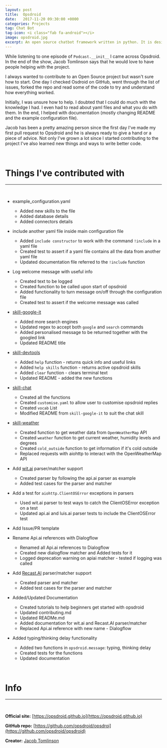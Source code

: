 ```yaml
---
layout: post
title:  Opsdroid
date:   2017-11-20 09:30:00 +0000
categories: Projects
tag: Chat Bot
tag-icon: <i class="fab fa-android"></i>
image: opsdroid.jpg
excerpt: An open source chatbot framework written in python. It is designed to be extendable, scalable and simple.
---
```

While listening to one episode of `Podcast.__init__` I came across Opsdroid. In the end of the show, Jacob Tomlinson says that he would love to have people helping with the project.  

I always wanted to contribute to an Open Source project but wasn't sure how to start. One day I checked Osdroid on GitHub, went through the list of issues, forked the repo and read some of the code to try and understand how everything worked.

Initially, I was unsure how to help. I doubted that I could do much with the knowledge I had. I even had to read about yaml files and what you do with them. In the end, I helped with documentation (mostly changing README and the example configuration file).

Jacob has been a pretty amazing person since the first day I've made my first pull request to Opsdroid and he is always ready to give a hand or a piece of advice. Not only I've grown a lot since I started contributing to the project I've also learned new things and ways to write better code.

&nbsp;
# Things I've contributed with
------
&nbsp;
- example_configuration.yaml
  - Added new skills to the file
  - Added database details
  - Added connectors details

- include another yaml file inside main configuration file
  - Added `include constructor` to work with the command `!include` in a yaml file
  - Created test to assert if a yaml file contains all the data from another yaml file
  - Updated documentation file referred to the `!include` function

- Log welcome message with useful info
  - Created text to be logged
  - Created function to be called upon start of opsdroid
  - Added functionality to turn message on/off through the configuration file
  - Created test to assert if the welcome message was called

- [skill-google-it](https://github.com/opsdroid/skill-google-it)
  - Added more search engines
  - Updated regex to accept both `google` and `search` commands
  - Added personalised message to be returned together with the googled link
  - Updated README title

- [skill-devtools](https://github.com/opsdroid/skill-devtools/)
  - Added `help` function - returns quick info and useful links
  - Added `help skills` function - returns active opsdroid skills
  - Added `clear` function - clears terminal text
  - Updated README - added the new functions

- [skill-chat](https://github.com/FabioRosado/skill-chat)
  - Created all the functions
  - Created `customise.yaml` to allow user to customise opsdroid replies
  - Created `vocab` List
  - Modified README from `skill-google-it` to suit the chat skill

- [skill-weather](https://github.com/FabioRosado/skill-weather/)
  - Created function to get weather data from `OpenWeatherMap` API
  - Created `weather` function to get current weather, humidity levels and degrees
  - Created `cold_outside` function to get information if it's cold outside
  - Replaced requests with aiohttp to interact with the OpenWeatherMap API

- Add [wit.ai](https://wit.ai) parser/matcher support
  - Created parser by following the api.ai parser as example
  - Added test cases for the parser and matcher

- Add a test for `aiohttp.ClientOSError` exceptions in parsers
  - Used wit.ai parser to test ways to catch the ClientOSError exception on a test
  - Updated api.ai and luis.ai parser tests to include the ClientOSError test

- Add Issue/PR template 

- Rename Api.ai references with Dialogflow
  - Renamed all Api.ai references to Dialogflow
  - Created new dialogflow matcher and Added tests for it
  - Logged deprecation warning on apiai matcher - tested if logging was called

- Add [Recast.AI](https://recast.ai/) parser/matcher support
  - Created parser and matcher
  - Added test cases for the parser and matcher
  
- Added/Updated Documentation
  - Created tutorials to help beginners get started with opsdroid
  - Updated contributing.md
  - Updated READMe.md
  - Added documentation for wit.ai and Recast.AI parser/matcher
  - Replaced Api.ai reference with new name - Dialogflow

- Added typing/thinking delay functionality
  - Added two functions in `opsdroid.message`: typing, thinking delay
  - Created tests for the functions
  - Updated documentation


&nbsp;
# Info
------
&nbsp;

**Official site:** [https://opsdroid.github.io](https://opsdroid.github.io)

**GitHub repo:** [https://github.com/opsdroid/opsdroi](https://github.com/opsdroid/opsdroid)

**Creator:** [Jacob Tomlinson](https://www.jacobtomlinson.co.uk)